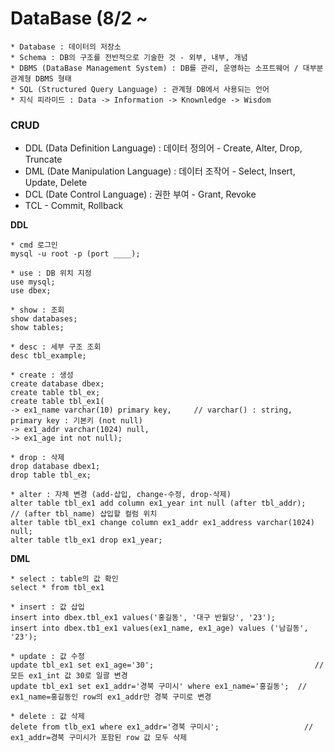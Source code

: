 # DataBase (8/2 ~
```
* Database : 데이터의 저장소
* Schema : DB의 구조를 전반적으로 기술한 것 - 외부, 내부, 개념
* DBMS (DataBase Management System) : DB를 관리, 운영하는 소프트웨어 / 대부분 관계형 DBMS 형태  
* SQL (Structured Query Language) : 관계형 DB에서 사용되는 언어
* 지식 피라미드 : Data -> Information -> Knownledge -> Wisdom
```
### CRUD
* DDL (Data Definition Language) : 데이터 정의어 - Create, Alter, Drop, Truncate
* DML (Date Manipulation Language) : 데이터 조작어 - Select, Insert, Update, Delete
* DCL (Date Control Language) : 권한 부여 - Grant, Revoke
* TCL - Commit, Rollback

**DDL**

```
* cmd 로그인
mysql -u root -p (port ____);

* use : DB 위치 지정
use mysql;
use dbex; 

* show : 조회
show databases;
show tables;

* desc : 세부 구조 조회
desc tbl_example;

* create : 생성
create database dbex;
create table tbl_ex;
create table tbl_ex1(
-> ex1_name varchar(10) primary key,     // varchar() : string,       primary key : 기본키 (not null)
-> ex1_addr varchar(1024) null,
-> ex1_age int not null);

* drop : 삭제
drop database dbex1;
drop table tbl_ex;

* alter : 자체 변경 (add-삽입, change-수정, drop-삭제)
alter table tbl_ex1 add column ex1_year int null (after tbl_addr);      // (after tbl_name) 삽입할 컬럼 위치
alter table tbl_ex1 change column ex1_addr ex1_address varchar(1024) null;
alter table tlb_ex1 drop ex1_year;
```

**DML**

```
* select : table의 값 확인
select * from tbl_ex1

* insert : 값 삽입
insert into dbex.tbl_ex1 values('홍길동', '대구 반월당', '23');
insert into dbex.tb1_ex1 values(ex1_name, ex1_age) values ('남길동', '23');

* update : 값 수정
update tbl_ex1 set ex1_age='30';                                    // 모든 ex1_int 값 30로 일괄 변경
update tbl_ex1 set ex1_addr='경북 구미시' where ex1_name='홍길동';  // ex1_name=홍길동인 row의 ex1_addr만 경북 구미로 변경

* delete : 값 삭제
delete from tlb_ex1 where ex1_addr='경북 구미시';                   // ex1_addr=경북 구미시가 포함된 row 값 모두 삭제      
```
